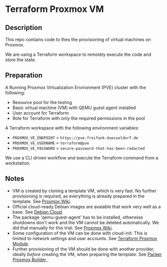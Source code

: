 # Terraform Proxmox VM

## Description

This repo contains code to thes the provisioning of virtual machines on Proxmox.

We are using a Terraform workspace to remotely execute the code and store the state.

## Preparation

A Running Proxmox Virtualization Environment (PVE) cluster with the following:

* Resource pool for the testing
* Basic virtual machine (VM) with QEMU guest agent installed
* User account for Terraform
* Role for Terraform with only the required permissions in the pool

A Terraform workspace with the following environment variables:

* `PROXMOX_VE_ENDPOINT` = `https://pve.freifunk-duesseldorf.de`	
* `PROXMOX_VE_USERNAME` = `terraform@pve`
* `PROXMOX_VE_PASSWORD` = `secure-password-that-has-been-redacted`

We use a CLI driven workflow and execute the Terraform command from a workstation.

## Notes

* VM is created by cloning a template VM, which is very fast. No further provisioning is required, as everything is already prepared  in the template. See [Proxmox Wiki](https://pve.proxmox.com/wiki/VM_Templates_and_Clones).
* Official cloud-ready Debian images are avaiable that work very well as a base. See [Debian Cloud](https://cloud.debian.org/images/cloud/).
* The package 'qemu-guest-agent' has to be installed, otherwise shutdowns don't work and the VM cannot be deleted automatically. We did that manually for this trial. See [Proxmox Wiki](https://pve.proxmox.com/wiki/Qemu-guest-agent).
* Some configuration of the VM can be done with cloud-init. This is limited to network settings and user accounts. See [Terraform Proxmox Module](https://registry.terraform.io/providers/danitso/proxmox/latest/docs/resources/virtual_environment_vm#initialization).
* Further provisioning of the VM should be done with another provider, ideally *before* creating the VM, when preparing the template. See [Packer Proxmox Builder ](https://www.packer.io/docs/builders/proxmox/clone).
